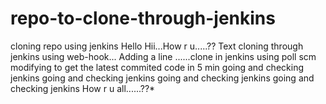 # repo-to-clone-through-jenkins
cloning repo using jenkins
Hello Hii...How r u.....??
Text cloning through jenkins using web-hook...
Adding a line ......clone in jenkins using poll scm
modifying to get the latest commited code in 5 min
going and checking jenkins
going and checking jenkins
going and checking jenkins
going and checking jenkins
How r u all......??*
